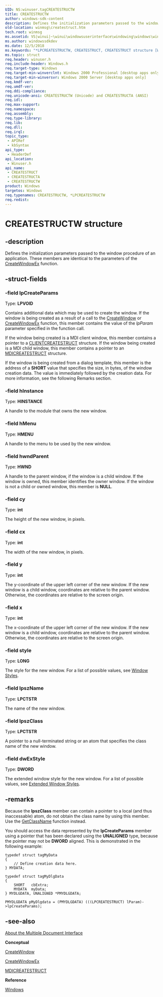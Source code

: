 ```yaml
---
UID: NS:winuser.tagCREATESTRUCTW
title: CREATESTRUCTW
author: windows-sdk-content
description: Defines the initialization parameters passed to the window procedure of an application. These members are identical to the parameters of the CreateWindowEx function.
old-location: winmsg\createstruct.htm
tech.root: winmsg
ms.assetid: VS|winui|~\winui\windowsuserinterface\windowing\windows\windowreference\windowstructures\createstruct.htm
ms.author: windowssdkdev
ms.date: 12/5/2018
ms.keywords: "*LPCREATESTRUCTW, CREATESTRUCT, CREATESTRUCT structure [Windows and Messages], CREATESTRUCTA, CREATESTRUCTW, LPCREATESTRUCT, LPCREATESTRUCT structure pointer [Windows and Messages], _win32_CREATESTRUCT_str, _win32_createstruct_str_cpp, winmsg.createstruct, winui._win32_createstruct_str, winuser/CREATESTRUCT, winuser/CREATESTRUCTA, winuser/CREATESTRUCTW, winuser/LPCREATESTRUCT"
ms.topic: struct
req.header: winuser.h
req.include-header: Windows.h
req.target-type: Windows
req.target-min-winverclnt: Windows 2000 Professional [desktop apps only]
req.target-min-winversvr: Windows 2000 Server [desktop apps only]
req.kmdf-ver: 
req.umdf-ver: 
req.ddi-compliance: 
req.unicode-ansi: CREATESTRUCTW (Unicode) and CREATESTRUCTA (ANSI)
req.idl: 
req.max-support: 
req.namespace: 
req.assembly: 
req.type-library: 
req.lib: 
req.dll: 
req.irql: 
topic_type:
 - APIRef
 - kbSyntax
api_type:
 - HeaderDef
api_location:
 - Winuser.h
api_name:
 - CREATESTRUCT
 - CREATESTRUCTA
 - CREATESTRUCTW
product: Windows
targetos: Windows
req.typenames: CREATESTRUCTW, *LPCREATESTRUCTW
req.redist: 
---
```


# CREATESTRUCTW structure


## -description


Defines the initialization parameters passed to the window procedure of an application. These members are identical to the parameters of the <a href="https://msdn.microsoft.com/en-us/library/ms632680(v=VS.85).aspx">CreateWindowEx</a> function.


## -struct-fields




### -field lpCreateParams

Type: <b>LPVOID</b>

Contains additional data which may be used to create the window. If the window is being created as a result of a call to the <a href="https://msdn.microsoft.com/en-us/library/ms632679(v=VS.85).aspx">CreateWindow</a> or <a href="https://msdn.microsoft.com/en-us/library/ms632680(v=VS.85).aspx">CreateWindowEx</a> function, this member contains the value of the <i>lpParam</i> parameter specified in the function call.

If the window being created is a MDI client window, this member contains a pointer to a <a href="https://msdn.microsoft.com/en-us/library/ms632602(v=VS.85).aspx">CLIENTCREATESTRUCT</a> structure. If the window being created is a MDI child window, this member contains a pointer to an <a href="https://msdn.microsoft.com/en-us/library/ms644910(v=VS.85).aspx">MDICREATESTRUCT</a> structure.

 If the window is being created from a dialog template, this member is the address of a <b>SHORT</b> value that specifies the size, in bytes, of the window creation data. The value is immediately followed by the creation data. For more information, see the following Remarks section. 


### -field hInstance

Type: <b>HINSTANCE</b>

A handle to the module that owns the new window. 


### -field hMenu

Type: <b>HMENU</b>

A handle to the menu to be used by the new window. 


### -field hwndParent

Type: <b>HWND</b>

A handle to the parent window, if the window is a child window. If the window is owned, this member identifies the owner window. If the window is not a child or owned window, this member is <b>NULL</b>. 


### -field cy

Type: <b>int</b>

The height of the new window, in pixels. 


### -field cx

Type: <b>int</b>

The width of the new window, in pixels. 


### -field y

Type: <b>int</b>

The y-coordinate of the upper left corner of the new window. If the new window is a child window, coordinates are relative to the parent window. Otherwise, the coordinates are relative to the screen origin. 


### -field x

Type: <b>int</b>

The x-coordinate of the upper left corner of the new window. If the new window is a child window, coordinates are relative to the parent window. Otherwise, the coordinates are relative to the screen origin. 


### -field style

Type: <b>LONG</b>

The style for the new window. For a list of possible values, see <a href="https://msdn.microsoft.com/en-us/library/ms632600(v=VS.85).aspx">Window Styles</a>.


### -field lpszName

Type: <b>LPCTSTR</b>

The name of the new window. 


### -field lpszClass

Type: <b>LPCTSTR</b>

A pointer to a null-terminated string or an atom that specifies the class name of the new window. 


### -field dwExStyle

Type: <b>DWORD</b>

The extended window style for the new window. For a list of possible values, see  <a href="https://msdn.microsoft.com/5830B16E-CD52-4a1a-A1BD-3AFE66BA5FDD">Extended Window Styles</a>.


## -remarks



Because the <b>lpszClass</b> member can contain a pointer to a local (and thus inaccessable) atom, do not obtain the class name by using this member. Use the <a href="https://msdn.microsoft.com/en-us/library/ms633582(v=VS.85).aspx">GetClassName</a> function instead.

 You should access the data represented by the <b>lpCreateParams</b> member using a pointer that has been declared using the <b>UNALIGNED</b> type, because the pointer may not be <b>DWORD</b> aligned. This is demonstrated in the following example:

                


```
typedef struct tagMyData 
{
    // Define creation data here. 
} MYDATA; 
 
typedef struct tagMyDlgData 
{ 
    SHORT   cbExtra; 
    MYDATA  myData; 
} MYDLGDATA, UNALIGNED *PMYDLGDATA; 
 
PMYDLGDATA pMyDlgdata = (PMYDLGDATA) (((LPCREATESTRUCT) lParam)->lpCreateParams);
```





## -see-also




<a href="https://msdn.microsoft.com/en-us/library/ms644908(v=VS.85).aspx">About the Multiple Document Interface</a>



<b>Conceptual</b>



<a href="https://msdn.microsoft.com/en-us/library/ms632679(v=VS.85).aspx">CreateWindow</a>



<a href="https://msdn.microsoft.com/en-us/library/ms632680(v=VS.85).aspx">CreateWindowEx</a>



<a href="https://msdn.microsoft.com/en-us/library/ms644910(v=VS.85).aspx">MDICREATESTRUCT</a>



<b>Reference</b>



<a href="https://msdn.microsoft.com/en-us/library/ms632595(v=VS.85).aspx">Windows</a>
 

 

